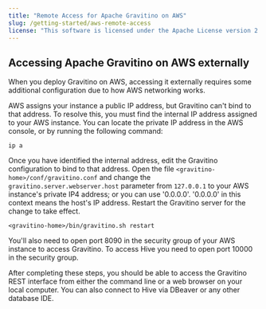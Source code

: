 ```yaml
---
title: "Remote Access for Apache Gravitino on AWS"
slug: /getting-started/aws-remote-access
license: "This software is licensed under the Apache License version 2."
---
```


## Accessing Apache Gravitino on AWS externally

When you deploy Gravitino on AWS, accessing it externally requires
some additional configuration due to how AWS networking works.

AWS assigns your instance a public IP address, but Gravitino can't bind to that address.
To resolve this, you must find the internal IP address assigned to your AWS instance.
You can locate the private IP address in the AWS console, or by running the following command:

```shell
ip a
```

Once you have identified the internal address, edit the Gravitino configuration to bind to that address.
Open the file `<gravitino-home>/conf/gravitino.conf` and change the `gravitino.server.webserver.host`
parameter from `127.0.0.1` to your AWS instance's private IP4 address;
or you can use '0.0.0.0'. '0.0.0.0' in this context means the host's IP address.
Restart the Gravitino server for the change to take effect.

```shell
<gravitino-home>/bin/gravitino.sh restart
```

You'll also need to open port 8090 in the security group of your AWS instance to access Gravitino.
To access Hive you need to open port 10000 in the security group.

After completing these steps, you should be able to access the Gravitino REST interface
from either the command line or a web browser on your local computer.
You can also connect to Hive via DBeaver or any other database IDE.

